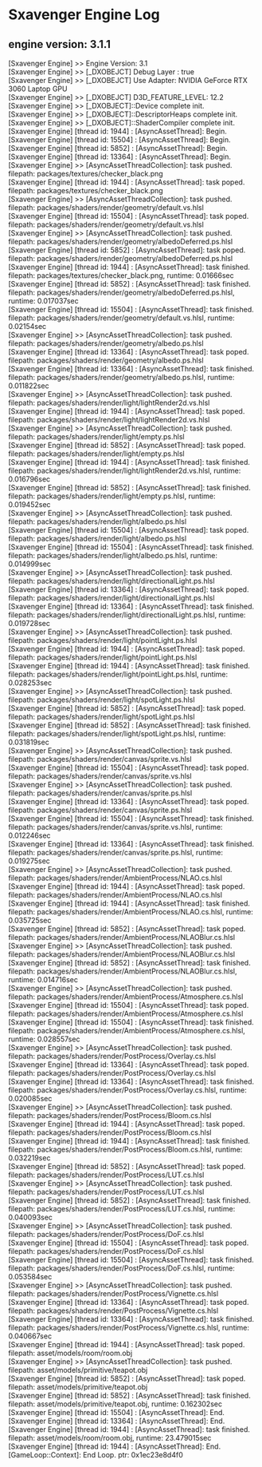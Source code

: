 # Sxavenger Engine Log
## engine version: 3.1.1
[Sxavenger Engine] >> Engine Version: 3.1  
[Sxavenger Engine] >> [_DXOBEJCT] Debug Layer : true  
[Sxavenger Engine] >> [_DXOBEJCT] Use Adapter: NVIDIA GeForce RTX 3060 Laptop GPU  
[Sxavenger Engine] >> [_DXOBEJCT] D3D_FEATURE_LEVEL: 12.2  
[Sxavenger Engine] >> [_DXOBJECT]::Device complete init.  
[Sxavenger Engine] >> [_DXOBJECT]::DescriptorHeaps complete init.  
[Sxavenger Engine] >> [_DXOBJECT]::ShaderCompiler complete init.  
[Sxavenger Engine] [thread id: 1944] : [AsyncAssetThread]: Begin.  
[Sxavenger Engine] [thread id: 15504] : [AsyncAssetThread]: Begin.  
[Sxavenger Engine] [thread id: 5852] : [AsyncAssetThread]: Begin.  
[Sxavenger Engine] [thread id: 13364] : [AsyncAssetThread]: Begin.  
[Sxavenger Engine] >> [AsyncAssetThreadCollection]: task pushed. filepath: packages/textures/checker_black.png  
[Sxavenger Engine] [thread id: 1944] : [AsyncAssetThread]: task poped. filepath: packages/textures/checker_black.png  
[Sxavenger Engine] >> [AsyncAssetThreadCollection]: task pushed. filepath: packages/shaders/render/geometry/default.vs.hlsl  
[Sxavenger Engine] [thread id: 15504] : [AsyncAssetThread]: task poped. filepath: packages/shaders/render/geometry/default.vs.hlsl  
[Sxavenger Engine] >> [AsyncAssetThreadCollection]: task pushed. filepath: packages/shaders/render/geometry/albedoDeferred.ps.hlsl  
[Sxavenger Engine] [thread id: 5852] : [AsyncAssetThread]: task poped. filepath: packages/shaders/render/geometry/albedoDeferred.ps.hlsl  
[Sxavenger Engine] [thread id: 1944] : [AsyncAssetThread]: task finished. filepath: packages/textures/checker_black.png, runtime: 0.01666sec  
[Sxavenger Engine] [thread id: 5852] : [AsyncAssetThread]: task finished. filepath: packages/shaders/render/geometry/albedoDeferred.ps.hlsl, runtime: 0.017037sec  
[Sxavenger Engine] [thread id: 15504] : [AsyncAssetThread]: task finished. filepath: packages/shaders/render/geometry/default.vs.hlsl, runtime: 0.02154sec  
[Sxavenger Engine] >> [AsyncAssetThreadCollection]: task pushed. filepath: packages/shaders/render/geometry/albedo.ps.hlsl  
[Sxavenger Engine] [thread id: 13364] : [AsyncAssetThread]: task poped. filepath: packages/shaders/render/geometry/albedo.ps.hlsl  
[Sxavenger Engine] [thread id: 13364] : [AsyncAssetThread]: task finished. filepath: packages/shaders/render/geometry/albedo.ps.hlsl, runtime: 0.011822sec  
[Sxavenger Engine] >> [AsyncAssetThreadCollection]: task pushed. filepath: packages/shaders/render/light/lightRender2d.vs.hlsl  
[Sxavenger Engine] [thread id: 1944] : [AsyncAssetThread]: task poped. filepath: packages/shaders/render/light/lightRender2d.vs.hlsl  
[Sxavenger Engine] >> [AsyncAssetThreadCollection]: task pushed. filepath: packages/shaders/render/light/empty.ps.hlsl  
[Sxavenger Engine] [thread id: 5852] : [AsyncAssetThread]: task poped. filepath: packages/shaders/render/light/empty.ps.hlsl  
[Sxavenger Engine] [thread id: 1944] : [AsyncAssetThread]: task finished. filepath: packages/shaders/render/light/lightRender2d.vs.hlsl, runtime: 0.016796sec  
[Sxavenger Engine] [thread id: 5852] : [AsyncAssetThread]: task finished. filepath: packages/shaders/render/light/empty.ps.hlsl, runtime: 0.019452sec  
[Sxavenger Engine] >> [AsyncAssetThreadCollection]: task pushed. filepath: packages/shaders/render/light/albedo.ps.hlsl  
[Sxavenger Engine] [thread id: 15504] : [AsyncAssetThread]: task poped. filepath: packages/shaders/render/light/albedo.ps.hlsl  
[Sxavenger Engine] [thread id: 15504] : [AsyncAssetThread]: task finished. filepath: packages/shaders/render/light/albedo.ps.hlsl, runtime: 0.014999sec  
[Sxavenger Engine] >> [AsyncAssetThreadCollection]: task pushed. filepath: packages/shaders/render/light/directionalLight.ps.hlsl  
[Sxavenger Engine] [thread id: 13364] : [AsyncAssetThread]: task poped. filepath: packages/shaders/render/light/directionalLight.ps.hlsl  
[Sxavenger Engine] [thread id: 13364] : [AsyncAssetThread]: task finished. filepath: packages/shaders/render/light/directionalLight.ps.hlsl, runtime: 0.019728sec  
[Sxavenger Engine] >> [AsyncAssetThreadCollection]: task pushed. filepath: packages/shaders/render/light/pointLight.ps.hlsl  
[Sxavenger Engine] [thread id: 1944] : [AsyncAssetThread]: task poped. filepath: packages/shaders/render/light/pointLight.ps.hlsl  
[Sxavenger Engine] [thread id: 1944] : [AsyncAssetThread]: task finished. filepath: packages/shaders/render/light/pointLight.ps.hlsl, runtime: 0.028253sec  
[Sxavenger Engine] >> [AsyncAssetThreadCollection]: task pushed. filepath: packages/shaders/render/light/spotLight.ps.hlsl  
[Sxavenger Engine] [thread id: 5852] : [AsyncAssetThread]: task poped. filepath: packages/shaders/render/light/spotLight.ps.hlsl  
[Sxavenger Engine] [thread id: 5852] : [AsyncAssetThread]: task finished. filepath: packages/shaders/render/light/spotLight.ps.hlsl, runtime: 0.031819sec  
[Sxavenger Engine] >> [AsyncAssetThreadCollection]: task pushed. filepath: packages/shaders/render/canvas/sprite.vs.hlsl  
[Sxavenger Engine] [thread id: 15504] : [AsyncAssetThread]: task poped. filepath: packages/shaders/render/canvas/sprite.vs.hlsl  
[Sxavenger Engine] >> [AsyncAssetThreadCollection]: task pushed. filepath: packages/shaders/render/canvas/sprite.ps.hlsl  
[Sxavenger Engine] [thread id: 13364] : [AsyncAssetThread]: task poped. filepath: packages/shaders/render/canvas/sprite.ps.hlsl  
[Sxavenger Engine] [thread id: 15504] : [AsyncAssetThread]: task finished. filepath: packages/shaders/render/canvas/sprite.vs.hlsl, runtime: 0.012246sec  
[Sxavenger Engine] [thread id: 13364] : [AsyncAssetThread]: task finished. filepath: packages/shaders/render/canvas/sprite.ps.hlsl, runtime: 0.019275sec  
[Sxavenger Engine] >> [AsyncAssetThreadCollection]: task pushed. filepath: packages/shaders/render/AmbientProcess/NLAO.cs.hlsl  
[Sxavenger Engine] [thread id: 1944] : [AsyncAssetThread]: task poped. filepath: packages/shaders/render/AmbientProcess/NLAO.cs.hlsl  
[Sxavenger Engine] [thread id: 1944] : [AsyncAssetThread]: task finished. filepath: packages/shaders/render/AmbientProcess/NLAO.cs.hlsl, runtime: 0.035725sec  
[Sxavenger Engine] [thread id: 5852] : [AsyncAssetThread]: task poped. filepath: packages/shaders/render/AmbientProcess/NLAOBlur.cs.hlsl  
[Sxavenger Engine] >> [AsyncAssetThreadCollection]: task pushed. filepath: packages/shaders/render/AmbientProcess/NLAOBlur.cs.hlsl  
[Sxavenger Engine] [thread id: 5852] : [AsyncAssetThread]: task finished. filepath: packages/shaders/render/AmbientProcess/NLAOBlur.cs.hlsl, runtime: 0.014716sec  
[Sxavenger Engine] >> [AsyncAssetThreadCollection]: task pushed. filepath: packages/shaders/render/AmbientProcess/Atmosphere.cs.hlsl  
[Sxavenger Engine] [thread id: 15504] : [AsyncAssetThread]: task poped. filepath: packages/shaders/render/AmbientProcess/Atmosphere.cs.hlsl  
[Sxavenger Engine] [thread id: 15504] : [AsyncAssetThread]: task finished. filepath: packages/shaders/render/AmbientProcess/Atmosphere.cs.hlsl, runtime: 0.028557sec  
[Sxavenger Engine] >> [AsyncAssetThreadCollection]: task pushed. filepath: packages/shaders/render/PostProcess/Overlay.cs.hlsl  
[Sxavenger Engine] [thread id: 13364] : [AsyncAssetThread]: task poped. filepath: packages/shaders/render/PostProcess/Overlay.cs.hlsl  
[Sxavenger Engine] [thread id: 13364] : [AsyncAssetThread]: task finished. filepath: packages/shaders/render/PostProcess/Overlay.cs.hlsl, runtime: 0.020085sec  
[Sxavenger Engine] >> [AsyncAssetThreadCollection]: task pushed. filepath: packages/shaders/render/PostProcess/Bloom.cs.hlsl  
[Sxavenger Engine] [thread id: 1944] : [AsyncAssetThread]: task poped. filepath: packages/shaders/render/PostProcess/Bloom.cs.hlsl  
[Sxavenger Engine] [thread id: 1944] : [AsyncAssetThread]: task finished. filepath: packages/shaders/render/PostProcess/Bloom.cs.hlsl, runtime: 0.032219sec  
[Sxavenger Engine] [thread id: 5852] : [AsyncAssetThread]: task poped. filepath: packages/shaders/render/PostProcess/LUT.cs.hlsl  
[Sxavenger Engine] >> [AsyncAssetThreadCollection]: task pushed. filepath: packages/shaders/render/PostProcess/LUT.cs.hlsl  
[Sxavenger Engine] [thread id: 5852] : [AsyncAssetThread]: task finished. filepath: packages/shaders/render/PostProcess/LUT.cs.hlsl, runtime: 0.040093sec  
[Sxavenger Engine] >> [AsyncAssetThreadCollection]: task pushed. filepath: packages/shaders/render/PostProcess/DoF.cs.hlsl  
[Sxavenger Engine] [thread id: 15504] : [AsyncAssetThread]: task poped. filepath: packages/shaders/render/PostProcess/DoF.cs.hlsl  
[Sxavenger Engine] [thread id: 15504] : [AsyncAssetThread]: task finished. filepath: packages/shaders/render/PostProcess/DoF.cs.hlsl, runtime: 0.053584sec  
[Sxavenger Engine] >> [AsyncAssetThreadCollection]: task pushed. filepath: packages/shaders/render/PostProcess/Vignette.cs.hlsl  
[Sxavenger Engine] [thread id: 13364] : [AsyncAssetThread]: task poped. filepath: packages/shaders/render/PostProcess/Vignette.cs.hlsl  
[Sxavenger Engine] [thread id: 13364] : [AsyncAssetThread]: task finished. filepath: packages/shaders/render/PostProcess/Vignette.cs.hlsl, runtime: 0.040667sec  
[Sxavenger Engine] [thread id: 1944] : [AsyncAssetThread]: task poped. filepath: asset/models/room/room.obj  
[Sxavenger Engine] >> [AsyncAssetThreadCollection]: task pushed. filepath: asset/models/primitive/teapot.obj  
[Sxavenger Engine] [thread id: 5852] : [AsyncAssetThread]: task poped. filepath: asset/models/primitive/teapot.obj  
[Sxavenger Engine] [thread id: 5852] : [AsyncAssetThread]: task finished. filepath: asset/models/primitive/teapot.obj, runtime: 0.162302sec  
[Sxavenger Engine] [thread id: 15504] : [AsyncAssetThread]: End.  
[Sxavenger Engine] [thread id: 13364] : [AsyncAssetThread]: End.  
[Sxavenger Engine] [thread id: 1944] : [AsyncAssetThread]: task finished. filepath: asset/models/room/room.obj, runtime: 23.479015sec  
[Sxavenger Engine] [thread id: 1944] : [AsyncAssetThread]: End.  
[GameLoop::Context]: End Loop. ptr: 0x1ec23e8d4f0  
